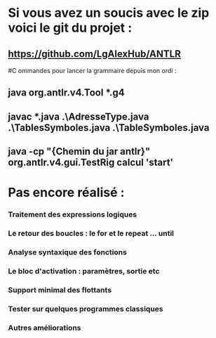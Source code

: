 # Si vous avez un soucis avec le zip voici le git du projet :
## https://github.com/LgAlexHub/ANTLR

#C ommandes pour lancer la grammaire depuis mon ordi : 
## java org.antlr.v4.Tool *.g4 
## javac *.java .\AdresseType.java .\TablesSymboles.java .\TableSymboles.java 
## java -cp "{Chemin du jar antlr}" org.antlr.v4.gui.TestRig calcul 'start' 



# Pas encore réalisé : 
### Traitement des expressions logiques
### Le retour des boucles : le for et le repeat ... until
### Analyse syntaxique des fonctions
### Le bloc d'activation : paramètres, sortie etc
### Support minimal des flottants
### Tester sur quelques programmes classiques
###  Autres améliorations
###
